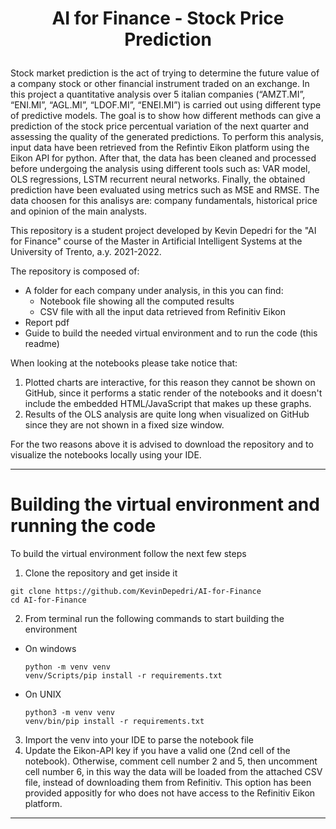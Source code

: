 # <p align="center">AI for Finance - Stock Price Prediction</p> 

Stock market prediction is the act of trying to determine the future value of a company stock or other financial instrument traded on an exchange. In this project a quantitative analysis over 5 italian companies (“AMZT.MI”, “ENI.MI”, “AGL.MI”, “LDOF.MI”, “ENEI.MI”) is carried out using different type of predictive models. The goal is to show how different methods can give a prediction of the stock price percentual variation of the next quarter and assessing the quality of the generated predictions. To perform this analysis, input data have been retrieved from the Refintiv Eikon platform using the Eikon API for python. After that, the data has been cleaned and processed before undergoing the analysis using different tools such as: VAR model, OLS regressions, LSTM recurrent neural networks. Finally, the obtained prediction have been evaluated using metrics such as MSE and RMSE. The data choosen for this analisys are: company fundamentals, historical price and opinion of the main analysts.

This repository is a student project developed by Kevin Depedri for the "AI for Finance" course of the Master in Artificial Intelligent Systems at the University of Trento, a.y. 2021-2022.

The repository is composed of:
- A folder for each company under analysis, in this you can find:
  - Notebook file showing all the computed results
  - CSV file with all the input data retrieved from Refinitiv Eikon
- Report pdf
- Guide to build the needed virtual environment and to run the code (this readme)

When looking at the notebooks please take notice that:
  1. Plotted charts are interactive, for this reason they cannot be shown on GitHub, since it performs a static render of the notebooks and it doesn't include the embedded HTML/JavaScript that makes up these graphs.
  2. Results of the OLS analysis are quite long when visualized on GitHub since they are not shown in a fixed size window.
  
For the two reasons above it is advised to download the repository and to visualize the notebooks locally using your IDE.

****
# Building the virtual environment and running the code
To build the virtual environment follow the next few steps
  1. Clone the repository and get inside it
  ```shell
  git clone https://github.com/KevinDepedri/AI-for-Finance
  cd AI-for-Finance
  ```
  2. From terminal run the following commands to start building the environment
  - On windows
      ```shell
      python -m venv venv
      venv/Scripts/pip install -r requirements.txt
      ```
  - On UNIX 
      ```shell
      python3 -m venv venv
      venv/bin/pip install -r requirements.txt
      ```
  3. Import the venv into your IDE to parse the notebook file
  4. Update the Eikon-API key if you have a valid one (2nd cell of the notebook). Otherwise, comment cell number 2 and 5, then uncomment cell number 6, in this way the data will be loaded from the attached CSV file, instead of downloading them from Refinitiv. This option has been provided appositly for who does not have access to the Refinitiv Eikon platform. 
****
